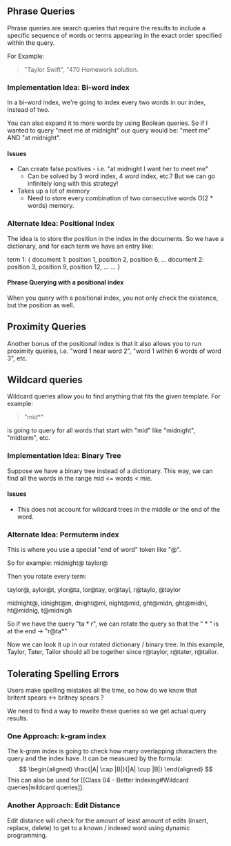 ## Phrase Queries

Phrase queries are search queries that require the results to include a specific sequence of words or terms appearing in the exact order specified within the query.

For Example:
> "Taylor Swift", "470 Homework solution.

### Implementation Idea: Bi-word index

In a bi-word index, we're going to index every two words in our index, instead of two.

You can also expand it to more words by using Boolean queries.
So if I wanted to query "meet me at midnight" our query would be:  "meet me" AND "at midnight".

#### Issues
- Can create false positives - i.e. "at midnight I want her to meet me"
	- Can be solved by 3 word index, 4 word index, etc.? But we can go infinitely long with this strategy!  
- Takes up a lot of memory
	- Need to store every combination of two consecutive words O(2 * words) memory.

### Alternate Idea: Positional Index

The idea is to store the position in the index in the documents. So we have a dictionary, and for each term we have an entry like:

term 1: {
	document 1: position 1, position 2, position 6, …
	document 2: position 3, position 9, position 12, … 
	…
}

#### Phrase Querying with a positional index
When you query with a positional index, you not only check the existence, but the position as well.

## Proximity Queries

Another bonus of the positional index is that it also allows you to run proximity queries, i.e. "word 1 near word 2", "word 1 within 6 words of word 3", etc.

## Wildcard queries

Wildcard queries allow you to find anything that fits the given template. 
For example:

> "mid*"

is going to query for all words that start with "mid" like "midnight", "midterm", etc.

### Implementation Idea:  Binary Tree

Suppose we have a binary tree instead of a dictionary. This way, we can find all the words in the range mid <= words < mie. 

#### Issues
- This does not account for wildcard trees in the middle or the end of the word.

### Alternate Idea: Permuterm index

This is where you use a special "end of word" token like "@".

So for example:
midnight@
taylor@

Then you rotate every term:

taylor@, aylor@t, ylor@ta, lor@tay, or@tayl,  r@taylo, @taylor

midnight@, idnight@m, dnight@mi, night@mid, ght@midn, ght@midni, ht@midnig, t@midnigh

So if we have the query "ta * r", we can rotate the query so that the " * " is at the end $\rightarrow$ "r@ta*"

Now we can look it up in our rotated dictionary / binary tree. 
In this example, Taylor, Tater, Tailor should all be together since r@taylor, r@tater, r@tailor. 

## Tolerating Spelling Errors
Users make spelling mistakes all the time, so how do we know that  
britent spears $\leftrightarrow$ britney spears ?

We need to find a way to rewrite these queries so we get actual query results.

### One Approach: k-gram index
The k-gram index is going to check how many overlapping characters the query and the index have. It can be measured by the formula:
$$ \begin{aligned} \frac{|A| \cap |B|}{|A| \cup |B|} \end{aligned} $$
This can also be used for [[Class 04 - Better Indexing#Wildcard queries|wildcard queries]].

### Another Approach: Edit Distance
Edit distance will check for the amount of least amount of edits (insert, replace, delete) to get to a known / indexed word using dynamic programming.
